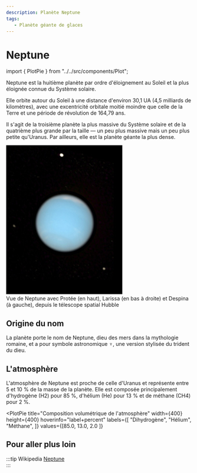 ```yaml
---
description: Planète Neptune
tags:
   - Planète géante de glaces
---
```


# Neptune

<!-- Imports éventuels pour composants à placer juste en dessous -->
import { PlotPie } from "../../src/components/Plot";

Neptune est la huitième planète par ordre d'éloignement au Soleil et la plus éloignée connue du Système solaire. 

Elle orbite autour du Soleil à une distance d'environ 30,1 UA (4,5 milliards de kilomètres), avec une excentricité orbitale moitié moindre que celle de la Terre et une période de révolution de 164,79 ans. 

Il s'agit de la troisième planète la plus massive du Système solaire et de la quatrième plus grande par la taille — un peu plus massive mais un peu plus petite qu'Uranus. Par ailleurs, elle est la planète géante la plus dense. 

![](../../files/Neptune.jpg)  
Vue de Neptune avec Protée (en haut), Larissa (en bas à droite) et Despina (à gauche), depuis le télescope spatial Hubble

## Origine du nom

La planète porte le nom de Neptune, dieu des mers dans la mythologie romaine, et a pour symbole astronomique ♆, une version stylisée du trident du dieu. 

## L'atmosphère

L'atmosphère de Neptune est proche de celle d'Uranus et représente entre 5 et 10 % de la masse de la planète.
Elle est composée principalement d'hydrogène (H2) pour 85 %, d'hélium (He) pour 13 % et de méthane (CH4) pour 2 %. 

<PlotPie
  title="Composition volumétrique de l'atmosphère"
  width={400}
  height={400}
  hoverinfo="label+percent"
  labels={[
    "Dihydrogène",
    "Hélium",
    "Méthane",
  ]}
  values={[85.0, 13.0, 2.0 ]}
></PlotPie>

## Pour aller plus loin

:::tip Wikipedia
[Neptune](https://fr.wikipedia.org/wiki/Neptune_(planète))  
:::


